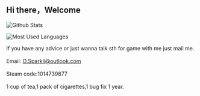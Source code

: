 ## Hi there，Welcome


![Github Stats](https://github-readme-stats.vercel.app/api?username=Sparklix&show_icons=true&theme=dark)

![Most Used Languages](https://github-readme-stats.vercel.app/api/top-langs/?username=Sparklix&theme=dark)

If you have any advice or just wanna talk sth for game with me just mail me. <br><br>
Email: O.Sparkli@outlook.com <br><br>
Steam code:1014739877<br><br>
1 cup of tea,1 pack of cigarettes,1 bug fix 1 year.
